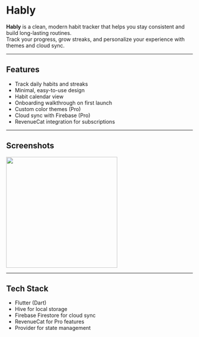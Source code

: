 # Hably

**Hably** is a clean, modern habit tracker that helps you stay consistent and build long-lasting routines.  
Track your progress, grow streaks, and personalize your experience with themes and cloud sync.

---

## Features

- Track daily habits and streaks
- Minimal, easy-to-use design
- Habit calendar view
- Onboarding walkthrough on first launch
- Custom color themes (Pro)
- Cloud sync with Firebase (Pro)
- RevenueCat integration for subscriptions

---

## Screenshots

<p float="left">
  <img src="screenshot:1.png.PNG" width="300"/>
</p>

---

## Tech Stack

- Flutter (Dart)
- Hive for local storage
- Firebase Firestore for cloud sync
- RevenueCat for Pro features
- Provider for state management
